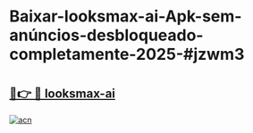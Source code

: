 # Baixar-looksmax-ai-Apk-sem-anúncios-desbloqueado-completamente-2025-#jzwm3

# <h2><a href="https://ainizakaria.my?title=looksmax-ai&ref=24M">🔗👉 🔴 looksmax-ai</a></h2>

[![acn](https://github.com/user-attachments/assets/0f9c940e-d8b0-45ae-aac7-cd30a18b3e1c)](https://ainizakaria.my?title=looksmax-ai&ref=24M)

